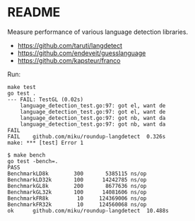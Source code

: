 README
======

Measure performance of various language detection libraries.

* https://github.com/taruti/langdetect
* https://github.com/endeveit/guesslanguage
* https://github.com/kapsteur/franco

Run:

    make test
    go test .
    --- FAIL: TestGL (0.02s)
        language_detection_test.go:97: got el, want de
        language_detection_test.go:97: got el, want de
        language_detection_test.go:97: got nb, want da
        language_detection_test.go:97: got nb, want da
    FAIL
    FAIL    github.com/miku/roundup-langdetect  0.326s
    make: *** [test] Error 1

    $ make bench
    go test -bench=.
    PASS
    BenchmarkLD8k        300       5385115 ns/op
    BenchmarkLD32k       100      14242785 ns/op
    BenchmarkGL8k        200       8677636 ns/op
    BenchmarkGL32k       100      14081606 ns/op
    BenchmarkFR8k         10     124369006 ns/op
    BenchmarkFR32k        10     124560068 ns/op
    ok      github.com/miku/roundup-langdetect  10.488s
